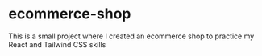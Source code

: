 # ecommerce-shop

This is a small project where I created an ecommerce shop to practice my React and Tailwind CSS skills
